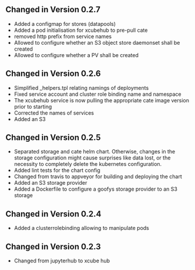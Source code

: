 ## Changed in Version 0.2.7

- Added a configmap for stores (datapools)
- Added a pod initialisation for xcubehub to pre-pull cate
- removed http prefix from service names
- Allowed to configure whether an S3 object store daemonset shall be created
- Allowed to configure whether a PV shall be created

## Changed in Version 0.2.6

- Simplified _helpers.tpl relating namings of deployments
- Fixed service account and cluster role binding name and namespace
- The xcubehub service is now pulling the appropriate cate image version prior to starting
- Corrected the names of services
- Added an S3 

## Changed in Version 0.2.5

- Separated storage and cate helm chart. Otherwise, changes in the 
  storage configuration might cause surprises like data lost, or the necessity to 
  completely delete the kubernetes configuration.  
- Added lint tests for the chart config
- Changed from travis to appveyor for building and deploying 
  the chart
- Added an S3 storage provider
- Added a Dockerfile to configure a goofys storage provider to an S3 storage  

## Changed in Version 0.2.4

- Added a clusterrolebinding allowing to manipulate pods

## Changed in Version 0.2.3

- Changed from jupyterhub to xcube hub